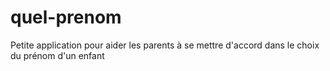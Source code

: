 quel-prenom
===========

Petite application pour aider les parents à se mettre d'accord dans le choix du prénom d'un enfant
